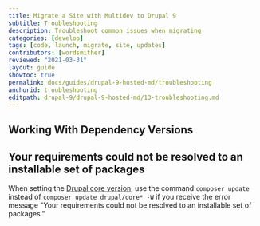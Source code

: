 ```yaml
---
title: Migrate a Site with Multidev to Drupal 9
subtitle: Troubleshooting
description: Troubleshoot common issues when migrating
categories: [develop]
tags: [code, launch, migrate, site, updates]
contributors: [wordsmither]
reviewed: "2021-03-31"
layout: guide
showtoc: true
permalink: docs/guides/drupal-9-hosted-md/troubleshooting
anchorid: troubleshooting
editpath: drupal-9/drupal-9-hosted-md/13-troubleshooting.md
---
```

## Working With Dependency Versions

<Partial file="composer-updating.md" />

<Partial file="drupal-9/troubleshooting.md" />

## Your requirements could not be resolved to an installable set of packages

When setting the [Drupal core version](07-drupal-core-version.md), use the command `composer update` instead of `composer update drupal/core* -W` if you receive the error message "Your requirements could not be resolved to an installable set of packages." 
